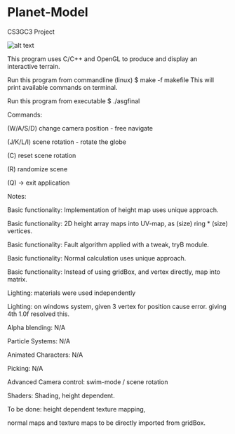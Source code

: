 # Planet-Model
CS3GC3 Project

![alt text](http://url/to/img.png)

This program uses C/C++ and OpenGL to produce and display an interactive terrain.

Run this program from commandline (linux)
$ make -f makefile
This will print available commands on terminal.

Run this program from executable
$ ./asgfinal

Commands:

(W/A/S/D) change camera position - free navigate

(J/K/L/I) scene rotation - rotate the globe

(C) reset scene rotation

(R) randomize scene

(Q) -> exit application


Notes:

Basic functionality: Implementation of height map uses unique approach.

Basic functionality: 2D height array maps into UV-map, as (size) ring * (size) vertices.

Basic functionality: Fault algorithm applied with a tweak, tryB module.

Basic functionality: Normal calculation uses unique approach.

Basic functionality: Instead of using gridBox, and vertex directly, map into matrix.

Lighting: materials were used independently

Lighting: on windows system, given 3 vertex for position cause error. giving 4th 1.0f resolved this.

Alpha blending: N/A

Particle Systems: N/A

Animated Characters: N/A

Picking: N/A

Advanced Camera control: swim-mode / scene rotation

Shaders: Shading, height dependent.

To be done: height dependent texture mapping,

normal maps and texture maps to be directly imported from gridBox.
